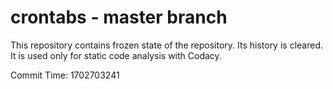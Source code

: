 # crontabs - master branch

This repository contains frozen state of the repository.
Its history is cleared. It is used only for static code
analysis with Codacy.

Commit Time: 1702703241